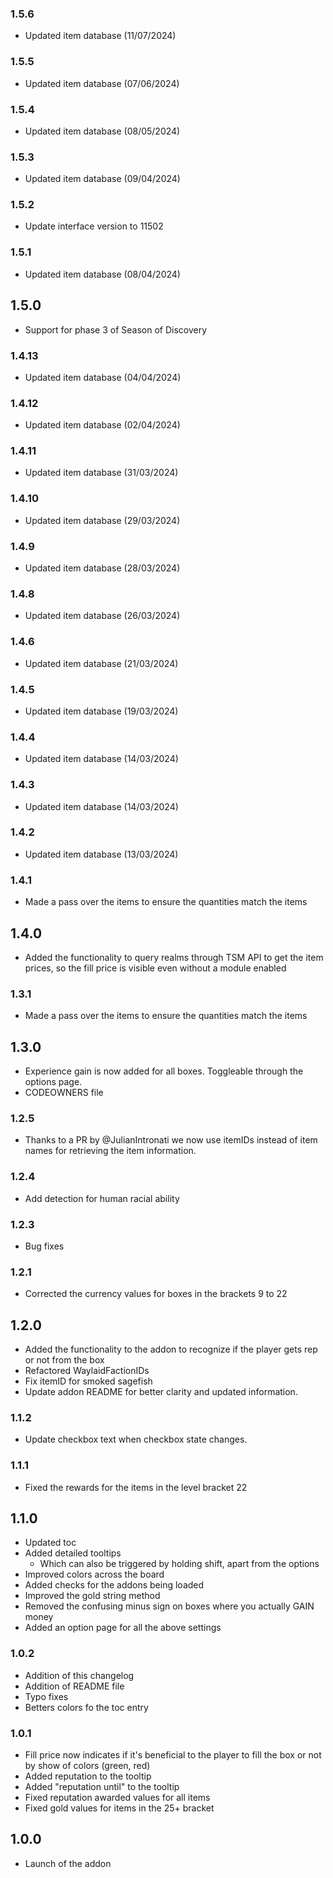 ### 1.5.6
- Updated item database (11/07/2024)

### 1.5.5
- Updated item database (07/06/2024)

### 1.5.4
- Updated item database (08/05/2024)

### 1.5.3
- Updated item database (09/04/2024)

### 1.5.2
- Update interface version to 11502

### 1.5.1
- Updated item database (08/04/2024)

## 1.5.0
- Support for phase 3 of Season of Discovery

### 1.4.13
- Updated item database (04/04/2024)

### 1.4.12
- Updated item database (02/04/2024)

### 1.4.11
- Updated item database (31/03/2024)

### 1.4.10
- Updated item database (29/03/2024)

### 1.4.9
- Updated item database (28/03/2024)

### 1.4.8
- Updated item database (26/03/2024)

### 1.4.6
- Updated item database (21/03/2024)

### 1.4.5
- Updated item database (19/03/2024)

### 1.4.4
- Updated item database (14/03/2024)

### 1.4.3
- Updated item database (14/03/2024)

### 1.4.2
- Updated item database (13/03/2024)

### 1.4.1
- Made a pass over the items to ensure the quantities match the items

## 1.4.0
- Added the functionality to query realms through TSM API to get the item prices, so the fill price is visible 
even without a module enabled

### 1.3.1
- Made a pass over the items to ensure the quantities match the items

## 1.3.0
- Experience gain is now added for all boxes. Toggleable through the options page.
- CODEOWNERS file

### 1.2.5
- Thanks to a PR by @JulianIntronati we now use itemIDs instead of item names for retrieving the item information.

### 1.2.4
- Add detection for human racial ability

### 1.2.3
- Bug fixes

### 1.2.1
- Corrected the currency values for boxes in the brackets 9 to 22

## 1.2.0
- Added the functionality to the addon to recognize if the player gets rep or not from the box
- Refactored WaylaidFactionIDs
- Fix itemID for smoked sagefish
- Update addon README for better clarity and updated information.

### 1.1.2
- Update checkbox text when checkbox state changes.

### 1.1.1
- Fixed the rewards for the items in the level bracket 22

## 1.1.0
- Updated toc
- Added detailed tooltips
  - Which can also be triggered by holding shift, apart from the options
- Improved colors across the board
- Added checks for the addons being loaded
- Improved the gold string method
- Removed the confusing minus sign on boxes where you actually GAIN  money
- Added an option page for all the above settings

### 1.0.2
- Addition of this changelog
- Addition of README file
- Typo fixes
- Betters colors fo the toc entry

### 1.0.1
- Fill price now indicates if it's beneficial to the player to fill the box or not by show of colors (green, red)
- Added reputation to the tooltip
- Added "reputation until" to the tooltip
- Fixed reputation awarded values for all items
- Fixed gold values for items in the 25+ bracket

## 1.0.0
- Launch of the addon
